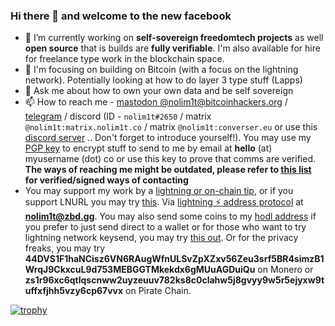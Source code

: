 ### Hi there 👋 and welcome to the new facebook

- 🔭 I’m currently working on **self-sovereign freedomtech projects** as well **open source** that is builds are **fully verifiable**. I'm also available for hire for freelance type work in the blockchain space.
- 🌱 I'm focusing on building on Bitcoin (with a focus on the lightning network). Potentially looking at how to do layer 3 type stuff (Lapps)
- 💬 Ask me about how to own your own data and be self sovereign
- 📫 How to reach me - [mastodon @nolim1t@bitcoinhackers.org](https://bitcoinhackers.org/@nolim1t) / [telegram](https://t.me/nolim1tcoblog) / discord (ID - `nolim1t#2650` / matrix `@nolim1t:matrix.nolim1t.co` / matrix `@nolim1t:converser.eu` or use this [discord server](https://discord.gg/5E7MBGK) .. Don't forget to introduce yourself!). You may use my [PGP key](https://nolim1t.co/key/pgpkey.asc.txt) to encrypt stuff to send to me by email at **hello** (at) myusername (dot) co or use this key to prove that comms are verified. **The ways of reaching me might be outdated, please refer to [this list](https://nolim1t.co/socialmedia.txt) for verified/signed ways of contacting**
- You may support my work by a [lightning or on-chain tip](https://nolim1t.co/tips/), or if you support LNURL you may try [this](https://zbd.gg/nolim1t). Via [lightning ⚡️ address protocol](https://lightningaddress.com/) at **nolim1t@zbd.gg**. You may also send some coins to my [hodl address](https://blockchair.com/bitcoin/address/bc1qfu03xlgmezynuw2dwsvl6wagaw8ata9s9s3elfst2f36dtj23shql2vdsy) if you prefer to just send direct to a wallet or for those who want to try lightning network keysend, you may try [this out](https://1ml.com/node/02e64be984a252d82d71a84f0f2bb8be375207a0862e827dacb290977eca84078f). Or for the privacy freaks, you may try **44DVS1F1haNCisz6VN6RAugWfnULSvZpXZxv56Zeu3srf5BR4simzB1WrqJ9CkxcuL9d753MEBGGTMkekdx6gMUuAGDuiQu** on Monero or **zs1r96xc6qtlqscnww2uyzeuuv782ks8c0clahw5j8gvyy9w5r5ejyxw9tuffxfjhh5vzy6cp67vvx** on Pirate Chain.


[![trophy](https://github-profile-trophy.vercel.app/?username=nolim1t&theme=onedark)](https://github.com/ryo-ma/github-profile-trophy)

<!--
**nolim1t/nolim1t** is a ✨ _special_ ✨ repository because its `README.md` (this file) appears on your GitHub profile.

Here are some ideas to get you started:

- 🔭 I’m currently working on ...
- 🌱 I’m currently learning ...
- 👯 I’m looking to collaborate on ...
- 🤔 I’m looking for help with ...
- 💬 Ask me about ...
- 📫 How to reach me: ...
- 😄 Pronouns: ...
- ⚡ Fun fact: ...
-->

